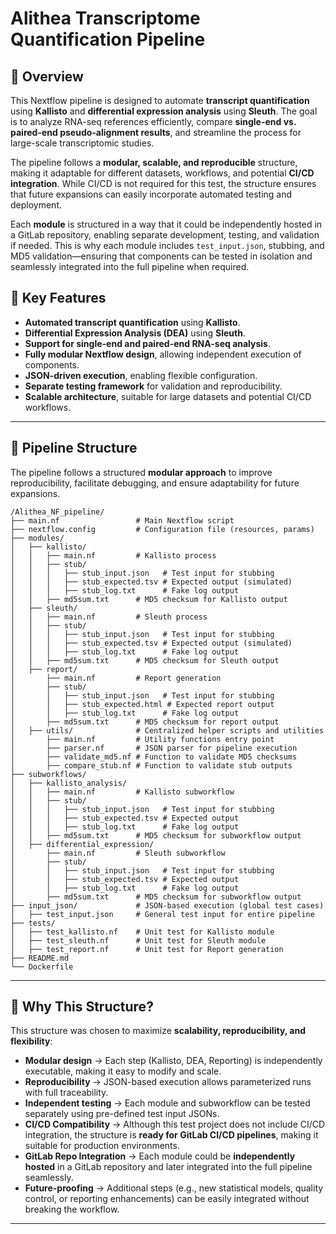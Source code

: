 # Alithea Transcriptome Quantification Pipeline

## 📌 Overview
This Nextflow pipeline is designed to automate **transcript quantification** using **Kallisto** and **differential 
expression analysis** using **Sleuth**. The goal is to analyze RNA-seq references efficiently, compare **single-end vs.
paired-end pseudo-alignment results**, and streamline the process for large-scale transcriptomic studies.

The pipeline follows a **modular, scalable, and reproducible** structure, making it adaptable for different 
datasets, workflows, and potential **CI/CD integration**. While CI/CD is not required for this test, the structure 
ensures that future expansions can easily incorporate automated testing and deployment.

Each **module** is structured in a way that it could be independently hosted in a GitLab repository, enabling 
separate development, testing, and validation if needed. This is why each module includes `test_input.json`, 
stubbing, and MD5 validation—ensuring that components can be tested in isolation and seamlessly integrated into
the full pipeline when required.

## 🔹 Key Features
- **Automated transcript quantification** using **Kallisto**.
- **Differential Expression Analysis (DEA)** using **Sleuth**.
- **Support for single-end and paired-end RNA-seq analysis**.
- **Fully modular Nextflow design**, allowing independent execution of components.
- **JSON-driven execution**, enabling flexible configuration.
- **Separate testing framework** for validation and reproducibility.
- **Scalable architecture**, suitable for large datasets and potential CI/CD workflows.

---

## 📂 Pipeline Structure
The pipeline follows a structured **modular approach** to improve reproducibility, facilitate debugging, and ensure adaptability for future expansions.

```
/Alithea_NF_pipeline/
├── main.nf                 # Main Nextflow script
├── nextflow.config         # Configuration file (resources, params)
├── modules/                
│   ├── kallisto/           
│   │   ├── main.nf         # Kallisto process
│   │   ├── stub/           
│   │   │   ├── stub_input.json   # Test input for stubbing
│   │   │   ├── stub_expected.tsv # Expected output (simulated)
│   │   │   ├── stub_log.txt      # Fake log output
│   │   ├── md5sum.txt      # MD5 checksum for Kallisto output
│   ├── sleuth/             
│   │   ├── main.nf         # Sleuth process
│   │   ├── stub/           
│   │   │   ├── stub_input.json   # Test input for stubbing
│   │   │   ├── stub_expected.tsv # Expected output (simulated)
│   │   │   ├── stub_log.txt      # Fake log output
│   │   ├── md5sum.txt      # MD5 checksum for Sleuth output
│   ├── report/             
│       ├── main.nf         # Report generation
│       ├── stub/           
│       │   ├── stub_input.json   # Test input for stubbing
│       │   ├── stub_expected.html # Expected report output
│       │   ├── stub_log.txt      # Fake log output
│       ├── md5sum.txt      # MD5 checksum for report output
│   ├── utils/              # Centralized helper scripts and utilities
│       ├── main.nf         # Utility functions entry point
│       ├── parser.nf       # JSON parser for pipeline execution
│       ├── validate_md5.nf # Function to validate MD5 checksums
│       ├── compare_stub.nf # Function to validate stub outputs
├── subworkflows/           
│   ├── kallisto_analysis/  
│   │   ├── main.nf         # Kallisto subworkflow
│   │   ├── stub/           
│   │   │   ├── stub_input.json   # Test input for stubbing
│   │   │   ├── stub_expected.tsv # Expected output
│   │   │   ├── stub_log.txt      # Fake log output
│   │   ├── md5sum.txt      # MD5 checksum for subworkflow output
│   ├── differential_expression/
│       ├── main.nf         # Sleuth subworkflow
│       ├── stub/           
│       │   ├── stub_input.json   # Test input for stubbing
│       │   ├── stub_expected.tsv # Expected output
│       │   ├── stub_log.txt      # Fake log output
│       ├── md5sum.txt      # MD5 checksum for subworkflow output
├── input_json/             # JSON-based execution (global test cases)
│   ├── test_input.json     # General test input for entire pipeline
├── tests/                  
│   ├── test_kallisto.nf    # Unit test for Kallisto module
│   ├── test_sleuth.nf      # Unit test for Sleuth module
│   ├── test_report.nf      # Unit test for Report generation
├── README.md               
└── Dockerfile                    
```

---

## 🔹 Why This Structure?
This structure was chosen to maximize **scalability, reproducibility, and flexibility**:

- **Modular design** → Each step (Kallisto, DEA, Reporting) is independently executable, making it easy to modify and scale.  
- **Reproducibility** → JSON-based execution allows parameterized runs with full traceability.  
- **Independent testing** → Each module and subworkflow can be tested separately using pre-defined test input JSONs.  
- **CI/CD Compatibility** → Although this test project does not include CI/CD integration, the structure is **ready for GitLab CI/CD pipelines**, making it suitable for production environments.  
- **GitLab Repo Integration** → Each module could be **independently hosted** in a GitLab repository and later integrated into the full pipeline seamlessly.  
- **Future-proofing** → Additional steps (e.g., new statistical models, quality control, or reporting enhancements) can be easily integrated without breaking the workflow.  

---

